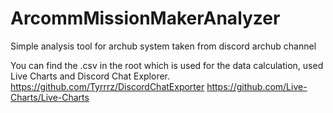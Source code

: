 # ArcommMissionMakerAnalyzer
Simple analysis tool for archub system taken from discord archub channel

You can find the .csv in the root which is used for the data calculation, used Live Charts and Discord Chat Explorer.
https://github.com/Tyrrrz/DiscordChatExporter
https://github.com/Live-Charts/Live-Charts
